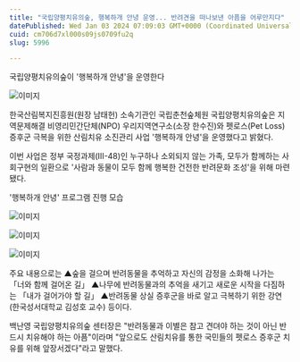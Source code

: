 ```yaml
---
title: "국립양평치유의숲, 행복하개 안녕 운영... 반려견을 떠나보낸 아픔을 어루만지다"
datePublished: Wed Jan 03 2024 07:09:03 GMT+0000 (Coordinated Universal Time)
cuid: cm706d7xl000s09js0709fu2q
slug: 5996

---
```



국립양평치유의숲이 '행복하개 안녕'을 운영한다

![이미지](https://cdn.hashnode.com/res/hashnode/image/upload/v1739259773068/19132002-6c4f-470f-a9b5-ed722f137b5d.jpeg)

한국산림복지진흥원(원장 남태헌) 소속기관인 국립춘천숲체원 국립양평치유의숲은 지역문제해결 비영리민간단체(NPO) 우리지역연구소(소장 한수진)와 펫로스(Pet Loss) 증후군 극복을 위한 산림치유 소진관리 사업 '행복하개 안녕'을 운영했다고 밝혔다.

이번 사업은 정부 국정과제(Ⅲ-48)인 누구하나 소외되지 않는 가족, 모두가 함께하는 사회구현의 일환으로 '사람과 동물이 모두 함께 행복한 건전한 반려문화 조성'을 위해 마련됐다.

'행복하개 안녕' 프로그램 진행 모습

![이미지](https://cdn.hashnode.com/res/hashnode/image/upload/v1739259775123/933d513c-6a0a-417f-95aa-f61c5e3a8faa.jpeg)

![이미지](https://cdn.hashnode.com/res/hashnode/image/upload/v1739259777335/abc12a40-91c7-4af3-ba03-dfab9beab01f.jpeg)

![이미지](https://cdn.hashnode.com/res/hashnode/image/upload/v1739259779365/96fe9556-e1a1-4011-a791-6a71e4e186ce.jpeg)

주요 내용으로는 ▲숲을 걸으며 반려동물을 추억하고 자신의 감정을 소화해 나가는 「너와 함께 걸어온 길」 ▲나무에 반려동물과의 추억을 새기고 새로운 시작을 다짐하는 「내가 걸어가야 할 길」 ▲반려동물 상실 증후군을 바로 알고 극복하기 위한 강연(한국성서대학교 김성호 교수) 등이다.

백난영 국립양평치유의숲 센터장은 "반려동물과 이별은 참고 견뎌야 하는 것이 아닌 반드시 치유해야 하는 아픔"이라며 "앞으로도 산림치유를 통한 국민들의 펫로스 증후군 치유를 위해 앞장서겠다"라고 말했다.